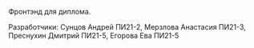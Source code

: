 Фронтэнд для диплома.

Разработчики: Сунцов Андрей ПИ21-2, Мерзлова Анастасия ПИ21-3, Преснухин Дмитрий ПИ21-5, Егорова Ева ПИ21-5
